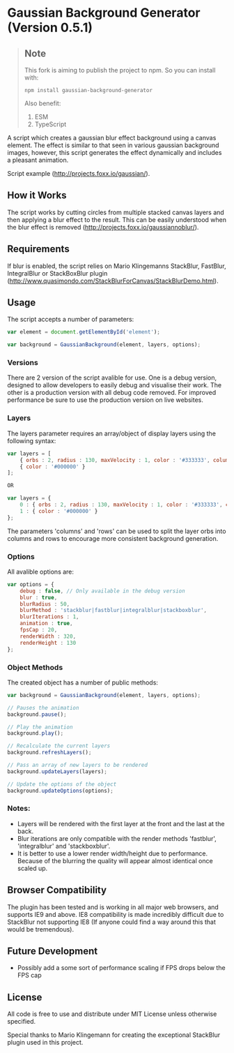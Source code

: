 # Gaussian Background Generator (Version 0.5.1)

> ## Note
> 
> This fork is aiming to publish the project to npm. So you can install with:
> 
> ```shell
> npm install gaussian-background-generator
> ```
> 
> Also benefit:
> 
> 1. ESM
> 2. TypeScript

A script which creates a gaussian blur effect background using a canvas element. The effect is similar to that seen in various gaussian background images, however, this script generates the effect dynamically and includes a pleasant animation.

Script example (http://projects.foxx.io/gaussian/).

## How it Works
The script works by cutting circles from multiple stacked canvas layers and then applying a blur effect to the result. This can be easily understood when the blur effect is removed (http://projects.foxx.io/gaussiannoblur/).

## Requirements
If blur is enabled, the script relies on Mario Klingemanns StackBlur, FastBlur, IntegralBlur or StackBoxBlur plugin (http://www.quasimondo.com/StackBlurForCanvas/StackBlurDemo.html).

## Usage
The script accepts a number of parameters:

```javascript
var element = document.getElementById('element');

var background = GaussianBackground(element, layers, options);
```

### Versions
There are 2 version of the script avalible for use. One is a debug version, designed to allow developers to easily debug and visualise their work. The other is a production version with all debug code removed. For improved performance be sure to use the production version on live websites.

### Layers

The layers parameter requires an array/object of display layers using the following syntax:

```javascript
var layers = [
    { orbs : 2, radius : 130, maxVelocity : 1, color : '#333333', columns : 0, rows : 0 },
    { color : '#000000' }
];

OR

var layers = {
    0 : { orbs : 2, radius : 130, maxVelocity : 1, color : '#333333', columns : 0, rows : 0 },
    1 : { color : '#000000' }
};
```
The parameters 'columns' and 'rows' can be used to split the layer orbs into columns and rows to encourage more consistent background generation.

### Options

All avalible options are:

```javascript
var options = {
    debug : false, // Only available in the debug version
    blur : true,
    blurRadius : 50,
    blurMethod : 'stackblur|fastblur|integralblur|stackboxblur',
    blurIterations : 1,
    animation : true,
    fpsCap : 20,
    renderWidth : 320,
    renderHeight : 130
};
```

### Object Methods

The created object has a number of public methods:

```javascript
var background = GaussianBackground(element, layers, options);

// Pauses the animation
background.pause();

// Play the animation
background.play();

// Recalculate the current layers
background.refreshLayers();

// Pass an array of new layers to be rendered
background.updateLayers(layers);

// Update the options of the object
background.updateOptions(options);
```

### Notes:
- Layers will be rendered with the first layer at the front and the last at the back.
- Blur iterations are only compatible with the render methods 'fastblur', 'integralblur' and 'stackboxblur'.
- It is better to use a lower render width/height due to performance. Because of the blurring the quality will appear almost identical once scaled up.

## Browser Compatibility
The plugin has been tested and is working in all major web browsers, and supports IE9 and above. IE8 compatibility is made incredibly difficult due to StackBlur not supporting IE8 (If anyone could find a way around this that would be tremendous).

## Future Development
- Possibly add a some sort of performance scaling if FPS drops below the FPS cap

## License
All code is free to use and distribute under MIT License unless otherwise specified.

Special thanks to Mario Klingemann for creating the exceptional StackBlur plugin used in this project.
